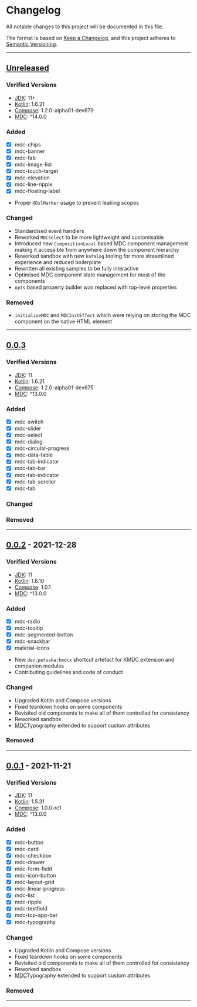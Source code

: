 # Changelog

All notable changes to this project will be documented in this file.

The format is based on [Keep a Changelog](https://keepachangelog.com/en/1.0.0/),
and this project adheres to [Semantic Versioning](https://semver.org/spec/v2.0.0.html).

---

## [Unreleased]

### Verified Versions

- [JDK]\: 11+
- [Kotlin]\: 1.6.21
- [Compose]\: 1.2.0-alpha01-dev679
- [MDC]\: ^14.0.0

### Added

- [x] mdc-chips
- [x] mdc-banner
- [x] mdc-fab
- [x] mdc-image-list
- [x] mdc-touch-target
- [x] mdc-elevation
- [x] mdc-line-ripple
- [x] mdc-floating-label
- Proper `@DslMarker` usage to prevent leaking scopes

### Changed

- Standardised event handlers
- Reworked `MDCSelect` to be more lightweight and customisable
- Introduced new `CompositionLocal` based MDC component management making it accessible from anywhere down the component
  hierarchy
- Reworked sandbox with new `katalog` tooling for more streamlined experience and reduced boilerplate
- Rewritten all existing samples to be fully interactive
- Optimised MDC component state management for most of the components
- `opts` based property builder was replaced with top-level properties

### Removed

- `initialiseMDC` and `MDCInitEffect` which were relying on storing the MDC component on the native HTML element

---

## [0.0.3]

### Verified Versions

- [JDK]\: 11
- [Kotlin]\: 1.6.21
- [Compose]\: 1.2.0-alpha01-dev675
- [MDC]\: ^13.0.0

### Added

- [x] mdc-switch
- [x] mdc-slider
- [x] mdc-select
- [x] mdc-dialog
- [x] mdc-circular-progress
- [x] mdc-data-table
- [x] mdc-tab-indicator
- [x] mdc-tab-bar
- [x] mdc-tab-indicator
- [x] mdc-tab-scroller
- [x] mdc-tab

### Changed

### Removed

---

## [0.0.2] - 2021-12-28

### Verified Versions

- [JDK]\: 11
- [Kotlin]\: 1.6.10
- [Compose]\: 1.0.1
- [MDC]\: ^13.0.0

### Added

- [x] mdc-radio
- [x] mdc-tooltip
- [x] mdc-segmented-button
- [x] mdc-snackbar
- [x] material-icons
- New `dev.petuska:kmdcx` shortcut artefact for KMDC extension and companion modules
- Contributing guidelines and code of conduct

### Changed

- Upgraded Kotlin and Compose versions
- Fixed teardown hooks on some components
- Revisited old components to make all of them controlled for consistency
- Reworked sandbox
- [MDC]Typography extended to support custom attributes

### Removed

---

## [0.0.1] - 2021-11-21

### Verified Versions

- [JDK]\: 11
- [Kotlin]\: 1.5.31
- [Compose]\: 1.0.0-rc1
- [MDC]\: ^13.0.0

### Added

- [x] mdc-button
- [x] mdc-card
- [x] mdc-checkbox
- [x] mdc-drawer
- [x] mdc-form-field
- [x] mdc-icon-button
- [x] mdc-layout-grid
- [x] mdc-linear-progress
- [x] mdc-list
- [x] mdc-ripple
- [x] mdc-textfield
- [x] mdc-top-app-bar
- [x] mdc-typography

### Changed

- Upgraded Kotlin and Compose versions
- Fixed teardown hooks on some components
- Revisited old components to make all of them controlled for consistency
- Reworked sandbox
- [MDC]Typography extended to support custom attributes

### Removed

---

[Unreleased]: https://github.com/mpetuska/npm-publish/compare/0.0.3...HEAD

[0.0.3]: https://github.com/mpetuska/npm-publish/compare/0.0.2...0.0.3

[0.0.2]: https://github.com/mpetuska/npm-publish/compare/0.0.1...0.0.2

[0.0.1]: https://github.com/mpetuska/npm-publish/releases/tag/0.0.1

[JDK]: https://adoptium.net/temurin/releases/

[Compose]: https://github.com/JetBrains/compose-jb/releases

[Kotlin]: https://github.com/JetBrains/Kotlin/releases

[MDC]: https://github.com/material-components/material-components-web/releases
